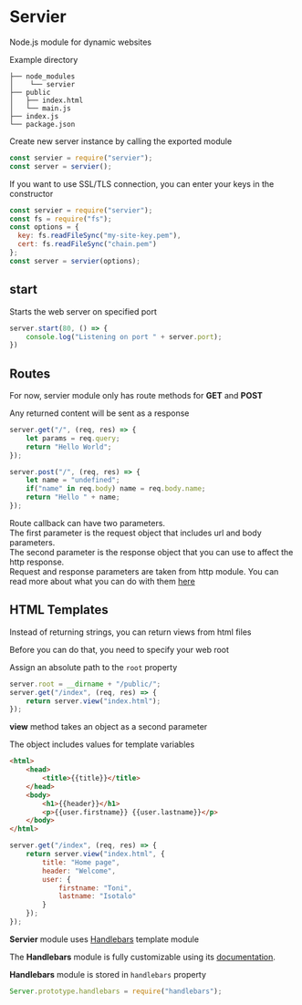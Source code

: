 # Servier
Node.js module for dynamic websites

Example directory

```
├── node_modules
│    └── servier
├── public
│   ├── index.html
│   └── main.js
├── index.js
└── package.json
```

Create new server instance by calling the exported module

```javascript
const servier = require("servier");
const server = servier();
```

If you want to use SSL/TLS connection, you can enter your keys in the constructor

```javascript
const servier = require("servier");
const fs = require("fs");
const options = {
  key: fs.readFileSync("my-site-key.pem"),
  cert: fs.readFileSync("chain.pem")
};
const server = servier(options);
```

<h2>start</h2>
Starts the web server on specified port

```javascript
server.start(80, () => {
    console.log("Listening on port " + server.port);
})
```

<h2>Routes</h2>
For now, servier module only has route methods for <b>GET</b> and <b>POST</b>

Any returned content will be sent as a response

```javascript
server.get("/", (req, res) => {
    let params = req.query;
    return "Hello World";
});

server.post("/", (req, res) => {
    let name = "undefined";
    if("name" in req.body) name = req.body.name;
    return "Hello " + name;
});
```

Route callback can have two parameters.    
The first parameter is the request object that includes url and body parameters.    
The second parameter is the response object that you can use to affect the http response.    
Request and response parameters are taken from http module. You can read more about what you can do with them <a href="https://nodejs.org/api/http.html">here</a>    

<h2>HTML Templates</h2>    
Instead of returning strings, you can return views from html files  

Before you can do that, you need to specify your web root    

Assign an absolute path to the `root` property    

```javascript
server.root = __dirname + "/public/";
server.get("/index", (req, res) => {
    return server.view("index.html");
});
```

<b>view</b> method takes an object as a second parameter

The object includes values for template variables

```html
<html>
    <head>
        <title>{{title}}</title>
    </head>
    <body>
        <h1>{{header}}</h1>
        <p>{{user.firstname}} {{user.lastname}}</p>
    </body>
</html>
```

```javascript
server.get("/index", (req, res) => {
    return server.view("index.html", {
        title: "Home page",
        header: "Welcome",
        user: {
            firstname: "Toni",
            lastname: "Isotalo"
        }
    });
});
```

<b>Servier</b> module uses <a href="https://handlebarsjs.com/">Handlebars</a> template module

The <b>Handlebars</b> module is fully customizable using its <a href="https://handlebarsjs.com/">documentation</a>.

<b>Handlebars</b> module is stored in `handlebars` property

```javascript
Server.prototype.handlebars = require("handlebars");
```
